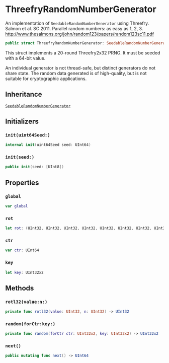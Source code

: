 # ThreefryRandomNumberGenerator

An implementation of `SeedableRandomNumberGenerator` using Threefry.
Salmon et al. SC 2011. Parallel random numbers: as easy as 1, 2, 3.
http://www.thesalmons.org/john/random123/papers/random123sc11.pdf

``` swift
public struct ThreefryRandomNumberGenerator: SeedableRandomNumberGenerator
```

This struct implements a 20-round Threefry2x32 PRNG. It must be seeded with
a 64-bit value.

An individual generator is not thread-safe, but distinct generators do not
share state. The random data generated is of high-quality, but is not
suitable for cryptographic applications.

## Inheritance

[`SeedableRandomNumberGenerator`](/SeedableRandomNumberGenerator)

## Initializers

### `init(uint64Seed:)`

``` swift
internal init(uint64Seed seed: UInt64)
```

### `init(seed:)`

``` swift
public init(seed: [UInt8])
```

## Properties

### `global`

``` swift
var global
```

### `rot`

``` swift
let rot: (UInt32, UInt32, UInt32, UInt32, UInt32, UInt32, UInt32, UInt32)
```

### `ctr`

``` swift
var ctr: UInt64
```

### `key`

``` swift
let key: UInt32x2
```

## Methods

### `rotl32(value:n:)`

``` swift
private func rotl32(value: UInt32, n: UInt32) -> UInt32
```

### `random(forCtr:key:)`

``` swift
private func random(forCtr ctr: UInt32x2, key: UInt32x2) -> UInt32x2
```

### `next()`

``` swift
public mutating func next() -> UInt64
```
